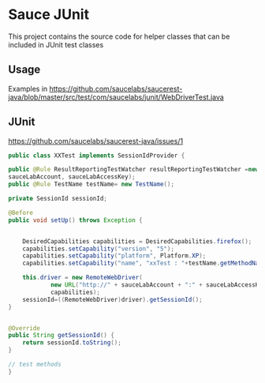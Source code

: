 Sauce JUnit
==============

This project contains the source code for helper classes that can be included in JUnit test classes

Usage
-----

Examples in https://github.com/saucelabs/saucerest-java/blob/master/src/test/com/saucelabs/junit/WebDriverTest.java

JUnit
------

https://github.com/saucelabs/saucerest-java/issues/1

```java
public class XXTest implements SessionIdProvider {

public @Rule ResultReportingTestWatcher resultReportingTestWatcher =new ResultReportingTestWatcher(this,
sauceLabAccount, sauceLabAccessKey);
public @Rule TestName testName= new TestName();

private SessionId sessionId;

@Before
public void setUp() throws Exception {


    DesiredCapabilities capabilities = DesiredCapabilities.firefox();
    capabilities.setCapability("version", "5");
    capabilities.setCapability("platform", Platform.XP);
    capabilities.setCapability("name", "xxTest : "+testName.getMethodName());

    this.driver = new RemoteWebDriver(
            new URL("http://" + sauceLabAccount + ":" + sauceLabAccessKey + "@ondemand.saucelabs.com:80/wd/hub"),
            capabilities);
    sessionId=((RemoteWebDriver)driver).getSessionId();
}


@Override   
public String getSessionId() {
    return sessionId.toString();
}

// test methods
}
```